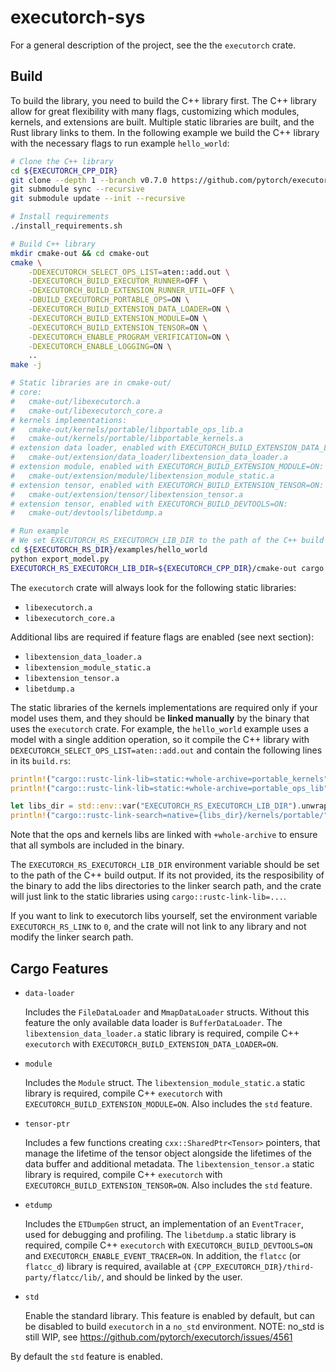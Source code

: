 # executorch-sys

For a general description of the project, see the the `executorch` crate.

## Build
To build the library, you need to build the C++ library first.
The C++ library allow for great flexibility with many flags, customizing which modules, kernels, and extensions are built.
Multiple static libraries are built, and the Rust library links to them.
In the following example we build the C++ library with the necessary flags to run example `hello_world`:
```bash
# Clone the C++ library
cd ${EXECUTORCH_CPP_DIR}
git clone --depth 1 --branch v0.7.0 https://github.com/pytorch/executorch.git .
git submodule sync --recursive
git submodule update --init --recursive

# Install requirements
./install_requirements.sh

# Build C++ library
mkdir cmake-out && cd cmake-out
cmake \
    -DDEXECUTORCH_SELECT_OPS_LIST=aten::add.out \
    -DEXECUTORCH_BUILD_EXECUTOR_RUNNER=OFF \
    -DEXECUTORCH_BUILD_EXTENSION_RUNNER_UTIL=OFF \
    -DBUILD_EXECUTORCH_PORTABLE_OPS=ON \
    -DEXECUTORCH_BUILD_EXTENSION_DATA_LOADER=ON \
    -DEXECUTORCH_BUILD_EXTENSION_MODULE=ON \
    -DEXECUTORCH_BUILD_EXTENSION_TENSOR=ON \
    -DEXECUTORCH_ENABLE_PROGRAM_VERIFICATION=ON \
    -DEXECUTORCH_ENABLE_LOGGING=ON \
    ..
make -j

# Static libraries are in cmake-out/
# core:
#   cmake-out/libexecutorch.a
#   cmake-out/libexecutorch_core.a
# kernels implementations:
#   cmake-out/kernels/portable/libportable_ops_lib.a
#   cmake-out/kernels/portable/libportable_kernels.a
# extension data loader, enabled with EXECUTORCH_BUILD_EXTENSION_DATA_LOADER=ON:
#   cmake-out/extension/data_loader/libextension_data_loader.a
# extension module, enabled with EXECUTORCH_BUILD_EXTENSION_MODULE=ON:
#   cmake-out/extension/module/libextension_module_static.a
# extension tensor, enabled with EXECUTORCH_BUILD_EXTENSION_TENSOR=ON:
#   cmake-out/extension/tensor/libextension_tensor.a
# extension tensor, enabled with EXECUTORCH_BUILD_DEVTOOLS=ON:
#   cmake-out/devtools/libetdump.a

# Run example
# We set EXECUTORCH_RS_EXECUTORCH_LIB_DIR to the path of the C++ build output
cd ${EXECUTORCH_RS_DIR}/examples/hello_world
python export_model.py
EXECUTORCH_RS_EXECUTORCH_LIB_DIR=${EXECUTORCH_CPP_DIR}/cmake-out cargo run
```

The `executorch` crate will always look for the following static libraries:
- `libexecutorch.a`
- `libexecutorch_core.a`

Additional libs are required if feature flags are enabled (see next section):
- `libextension_data_loader.a`
- `libextension_module_static.a`
- `libextension_tensor.a`
- `libetdump.a`

The static libraries of the kernels implementations are required only if your model uses them, and they should be **linked manually** by the binary that uses the `executorch` crate.
For example, the `hello_world` example uses a model with a single addition operation, so it compile the C++ library with `DEXECUTORCH_SELECT_OPS_LIST=aten::add.out` and contain the following lines in its `build.rs`:
```rust
println!("cargo::rustc-link-lib=static:+whole-archive=portable_kernels");
println!("cargo::rustc-link-lib=static:+whole-archive=portable_ops_lib");

let libs_dir = std::env::var("EXECUTORCH_RS_EXECUTORCH_LIB_DIR").unwrap();
println!("cargo::rustc-link-search=native={libs_dir}/kernels/portable/");
```
Note that the ops and kernels libs are linked with `+whole-archive` to ensure that all symbols are included in the binary.

The `EXECUTORCH_RS_EXECUTORCH_LIB_DIR` environment variable should be set to the path of the C++ build output.
If its not provided, its the resposibility of the binary to add the libs directories to the linker search path, and
the crate will just link to the static libraries using `cargo::rustc-link-lib=...`.

If you want to link to executorch libs yourself, set the environment variable `EXECUTORCH_RS_LINK` to `0`, and
the crate will not link to any library and not modify the linker search path.

## Cargo Features
- `data-loader`

    Includes the `FileDataLoader` and `MmapDataLoader` structs. Without this feature the only available data loader is `BufferDataLoader`. The `libextension_data_loader.a` static library is required, compile C++ `executorch` with `EXECUTORCH_BUILD_EXTENSION_DATA_LOADER=ON`.

- `module`

    Includes the `Module` struct. The `libextension_module_static.a` static library is required, compile C++ `executorch` with `EXECUTORCH_BUILD_EXTENSION_MODULE=ON`.
    Also includes the `std` feature.

- `tensor-ptr`

    Includes a few functions creating `cxx::SharedPtr<Tensor>` pointers, that manage the lifetime of the tensor
    object alongside the lifetimes of the data buffer and additional metadata. The `libextension_tensor.a`
    static library is required, compile C++ `executorch` with `EXECUTORCH_BUILD_EXTENSION_TENSOR=ON`.
    Also includes the `std` feature.

- `etdump`

    Includes the `ETDumpGen` struct, an implementation of an `EventTracer`, used for debugging and profiling.
    The `libetdump.a` static library is required, compile C++ `executorch` with `EXECUTORCH_BUILD_DEVTOOLS=ON` and
    `EXECUTORCH_ENABLE_EVENT_TRACER=ON`.
    In addition, the `flatcc` (or `flatcc_d`) library is required, available at `{CPP_EXECUTORCH_DIR}/third-party/flatcc/lib/`,
    and should be linked by the user.

- `std`

    Enable the standard library. This feature is enabled by default, but can be disabled to build `executorch` in a `no_std` environment.
    NOTE: no_std is still WIP, see https://github.com/pytorch/executorch/issues/4561

By default the `std` feature is enabled.
